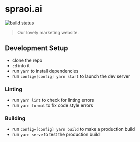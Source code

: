 # spraoi.ai

[![build status](https://travis-ci.org/spraoi/spraoi.ai.svg?branch=master)](https://travis-ci.org/spraoi/spraoi.ai/)

> Our lovely marketing website.

## Development Setup

- clone the repo
- `cd` into it
- run `yarn` to install dependencies
- run `config=[config] yarn start` to launch the dev server

### Linting

- run `yarn lint` to check for linting errors
- run `yarn format` to fix code style errors

### Building

- run `config=[config] yarn build` to make a production build
- run `yarn serve` to test the production build
